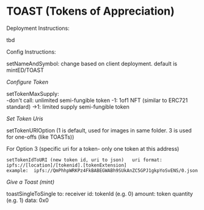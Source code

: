 # TOAST (Tokens of Appreciation)


Deployment Instructions:

tbd

Config Instructions:

setNameAndSymbol:  change based on client deployment.  default is mintED/TOAST

*Configure Token*

setTokenMaxSupply:  
-don't call:  unlimited semi-fungible token
-1:  1of1 NFT (similar to ERC721 standard)
->1: limited supply semi-fungible token


*Set Token Uris*

setTokenURIOption (1 is default, used for images in same folder.  3 is used for one-offs (like TOASTs))

For Option 3 (specific uri for a token- only one token at this address)

    setTokenIdToURI (new token id, uri to json)   uri format:  ipfs://[location]/[tokenid].[tokenExtension]
    example:  ipfs://QmPhhpWRKPz4FkBABEGWABh9SUkAnZC5GPJ1gkpYoSvENS/0.json


*Give a Toast (mint)*

toastSingleToSingle
to: receiver
id: tokenId (e.g. 0)
amount: token quantity (e.g. 1)
data: 0x0









